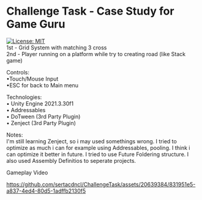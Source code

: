 # Challenge Task - Case Study for Game Guru  
[![License: MIT](https://img.shields.io/badge/License-MIT-yellow.svg)](https://opensource.org/licenses/MIT)  
1st - Grid System with matching 3 cross  
2nd - Player running on a platform while try to creating road (like Stack game)  


Controls:  
•Touch/Mouse Input  
•ESC for back to Main menu  

Technologies:  
• Unity Engine 2021.3.30f1  
• Addressables  
• DoTween (3rd Party Plugin)  
• Zenject (3rd Party Plugin)  


Notes:  
I'm still learning Zenject, so i may used somethings wrong. I tried to optimize as much i can for example using Addressables, pooling. I think i can optimize it better in future. I tried to use Future Foldering structure. I also used Assembly Definitios to seperate projects.

Gameplay Video

https://github.com/sertacdncl/ChallengeTask/assets/20639384/831951e5-a837-4ed4-80d5-1adffb2130f5

